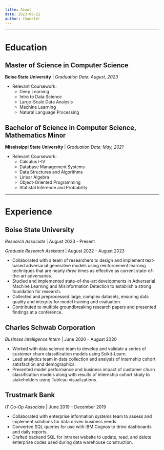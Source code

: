 ```yaml
---
title: About
date: 2023-08-21
author: Chandler
---
```


---
# Education

## Master of Science in Computer Science
**Boise State University** | *Graduation Date: August, 2023*
- Relevant Coursework: 
  - Deep Learning
  - Intro to Data Science
  - Large-Scale Data Analysis
  - Machine Learning
  - Natural Language Processing 

## Bachelor of Science in Computer Science, Mathematics Minor
**Mississippi State University** | *Graduation Date: May, 2021*
- Relevant Coursework: 
  - Calculus I-IV
  - Database Management Systems
  - Data Structures and Algorithms
  - Linear Algebra
  - Object-Oriented Programming
  - Statistal Inference and Probability


---
# Experience

## Boise State University
*Research Associate* | August 2023 - Present

*Graduate Research Assistant* | August 2022 – August 2023
- Collaborated with a team of researchers to design and implement text-based adversarial generative models using reinforcement learning techniques that are nearly *three* times as effective as current state-of-the-art adversaries.
- Studied and implemented state-of-the-art developments in Adversarial Machine Learning and Misinformation Detection to establish a strong foundation for research.
- Collected and preprocessed large, complex datasets, ensuring data quality and integrity for model training and evaluation.
- Contributed to multiple groundbreaking research papers and presented findings at a conference.


## Charles Schwab Corporation
*Business Intelligence Intern* | June 2020 – August 2020
- Worked with data science team to develop and validate a series of customer churn classification models using Scikit-Learn. 
- Lead analytics team in data collection and analysis of internship cohort satisfaction and demographics.
- Presented model performance and business impact of customer churn classification models along with results of internship cohort study to stakeholders using Tableau visualizations. 


## Trustmark Bank
*IT Co-Op Associate* | June 2019 – December 2019
- Collaborated with enterprise information systems team to assess and implement solutions for data driven business needs. 
- Converted SQL queries for use with IBM Cognos to drive dashboards and daily reports.
- Crafted backend SQL for intranet website to update, read, and delete enterprise codes used during data warehouse construction.